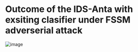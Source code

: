 # Outcome of the IDS-Anta with exsiting clasifier under FSSM adverserial attack 


![image](https://github.com/kousikbarik/lab-ids-anta/assets/91803246/63df5d1b-7120-4f58-a631-cf37dc66e954)






